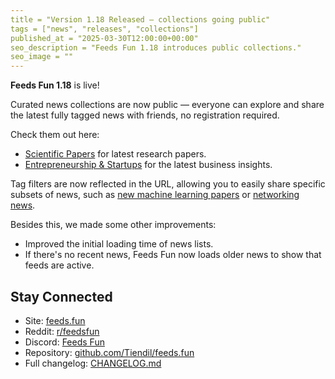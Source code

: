 ```yaml
---
title = "Version 1.18 Released — collections going public"
tags = ["news", "releases", "collections"]
published_at = "2025-03-30T12:00:00+00:00"
seo_description = "Feeds Fun 1.18 introduces public collections."
seo_image = ""
---
```


**Feeds Fun 1.18** is live!

Curated news collections are now public — everyone can explore and share the latest fully tagged news with friends, no registration required.

Check them out here:

- [Scientific Papers](https://feeds.fun/show/scientific-papers) for latest research papers.
- [Entrepreneurship & Startups](https://feeds.fun/show/entrepreneurship) for the latest business insights.

Tag filters are now reflected in the URL, allowing you to easily share specific subsets of news, such as [new machine learning papers](https://feeds.fun/show/scientific-papers/machine-learning) or [networking news](https://feeds.fun/show/entrepreneurship/networking).

Besides this, we made some other improvements:

- Improved the initial loading time of news lists.
- If there's no recent news, Feeds Fun now loads older news to show that feeds are active.

## Stay Connected

- Site: [feeds.fun](https://feeds.fun/)
- Reddit: [r/feedsfun](https://www.reddit.com/r/feedsfun/)
- Discord: [Feeds Fun](https://discord.com/invite/C5RVusHQXy)
- Repository: [github.com/Tiendil/feeds.fun](https://github.com/Tiendil/feeds.fun)
- Full changelog: [CHANGELOG.md](https://github.com/Tiendil/feeds.fun/blob/main/CHANGELOG.md)

